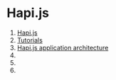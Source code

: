 # Hapi.js

1. [Hapi.js](http://hapijs.com)
1. [Tutorials](http://hapijs.com/tutorials)
1. [Hapi.js application architecture](http://stackoverflow.com/questions/29218282/hapi-js-application-architecture)
1. []()
1. []()
1. []()